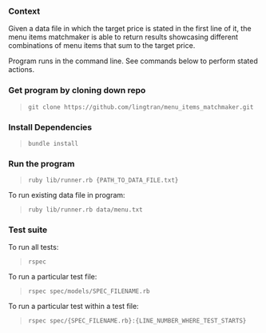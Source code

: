 ### Context 
Given a data file in which the target price is stated in the first line of it, the menu items matchmaker is able to return results showcasing different combinations of menu items that sum to the target price. 

Program runs in the command line. See commands below to perform stated actions.

### Get program by cloning down repo
> `git clone https://github.com/lingtran/menu_items_matchmaker.git`

### Install Dependencies
> `bundle install`

### Run the program
> `ruby lib/runner.rb {PATH_TO_DATA_FILE.txt}`

To run existing data file in program:
> `ruby lib/runner.rb data/menu.txt`

### Test suite

To run all tests:
> `rspec`

To run a particular test file:
> `rspec spec/models/SPEC_FILENAME.rb`

To run a particular test within a test file:
> `rspec spec/{SPEC_FILENAME.rb}:{LINE_NUMBER_WHERE_TEST_STARTS}`

